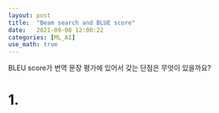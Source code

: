 ```yaml
---
layout: post
title:  "Beam search and BLUE score"
date:   2021-09-08 12:00:22
categories: [ML_AI]
use_math: true
---
```

BLEU score가 번역 문장 평가에 있어서 갖는 단점은 무엇이 있을까요?
# 1. 
